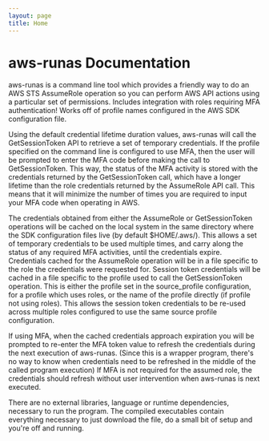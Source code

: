 ```yaml
---
layout: page
title: Home
---
```

# aws-runas Documentation

aws-runas is a command line tool which provides a friendly way to do an AWS STS AssumeRole operation so you can perform
AWS API actions using a particular set of permissions. Includes integration with roles requiring MFA authentication!
Works off of profile names configured in the AWS SDK configuration file.

Using the default credential lifetime duration values, aws-runas will call the GetSessionToken API to retrieve a set of
temporary credentials. If the profile specified on the command line is configured to use MFA, then the user will be
prompted to enter the MFA code before making the call to GetSessionToken. This way, the status of the MFA activity is
stored with the credentials returned by the GetSessionToken call, which have a longer lifetime than the role credentials
returned by the AssumeRole API call.  This means that it will minimize the number of times you are required to input your
MFA code when operating in AWS.

The credentials obtained from either the AssumeRole or GetSessionToken operations will be cached on the local system in
the same directory where the SDK configuration files live (by default $HOME/.aws/). This allows a set of temporary
credentials to be used multiple times, and carry along the status of any required MFA activities, until the credentials
expire. Credentials cached for the AssumeRole operation will be in a file specific to the role the credentials were
requested for. Session token credentials will be cached in a file specific to the profile used to call the
GetSessionToken operation. This is either the profile set in the source_profile configuration, for a profile which uses
roles, or the name of the profile directly (if profile not using roles). This allows the session token credentials to be
re-used across multiple roles configured to use the same source profile configuration.

If using MFA, when the cached credentials approach expiration you will be prompted to re-enter the MFA token value to
refresh the credentials during the next execution of aws-runas. (Since this is a wrapper program, there's no way to know
when credentials need to be refreshed in the middle of the called program execution) If MFA is not required for the assumed
role, the credentials should refresh without user intervention when aws-runas is next executed.

There are no external libraries, language or runtime dependencies, necessary to run the program. The compiled executables
contain everything necessary to just download the file, do a small bit of setup and you're off and running.